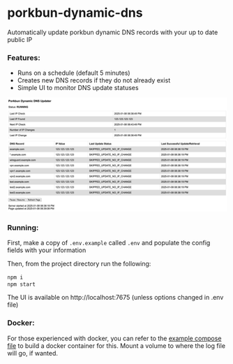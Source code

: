 # porkbun-dynamic-dns
Automatically update porkbun dynamic DNS records with your up to date public IP

### Features:
- Runs on a schedule (default 5 minutes)
- Creates new DNS records if they do not already exist
- Simple UI to monitor DNS update statuses

![example image](ui.png)

### Running:

First, make a copy of `.env.example` called `.env` and populate the config fields with your information

Then, from the project directory run the following:

```
npm i
npm start
```

The UI is available on http://localhost:7675 (unless options changed in .env file)

### Docker:

For those experienced with docker, you can refer to the [example compose file](example-docker-compose.yml) to build a docker container for this. Mount a volume to where the log file will go, if wanted. 
